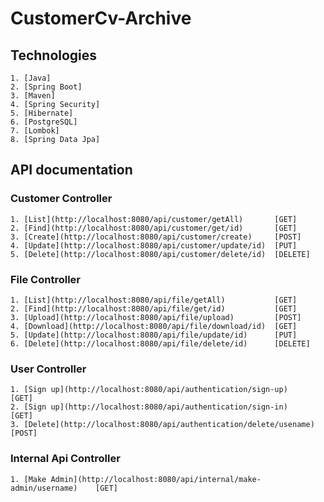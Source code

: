 # CustomerCv-Archive

## Technologies
    1. [Java]
    2. [Spring Boot]
    3. [Maven]
    4. [Spring Security]
    5. [Hibernate] 
    6. [PostgreSQL]
    7. [Lombok]
    8. [Spring Data Jpa]
    
## API documentation    

### Customer Controller
    1. [List](http://localhost:8080/api/customer/getAll)       [GET]
    2. [Find](http://localhost:8080/api/customer/get/id)       [GET]
    3. [Create](http://localhost:8080/api/customer/create)     [POST]
    4. [Update](http://localhost:8080/api/customer/update/id)  [PUT]
    5. [Delete](http://localhost:8080/api/customer/delete/id)  [DELETE]

### File Controller
    1. [List](http://localhost:8080/api/file/getAll)           [GET]
    2. [Find](http://localhost:8080/api/file/get/id)           [GET]
    3. [Upload](http://localhost:8080/api/file/upload)         [POST]
    4. [Download](http://localhost:8080/api/file/download/id)  [GET]
    5. [Update](http://localhost:8080/api/file/update/id)      [PUT]
    6. [Delete](http://localhost:8080/api/file/delete/id)      [DELETE] 

### User Controller
    1. [Sign up](http://localhost:8080/api/authentication/sign-up)             [GET]
    2. [Sign up](http://localhost:8080/api/authentication/sign-in)             [GET]
    3. [Delete](http://localhost:8080/api/authentication/delete/usename)       [POST]

### Internal Api Controller
    1. [Make Admin](http://localhost:8080/api/internal/make-admin/username)    [GET]


